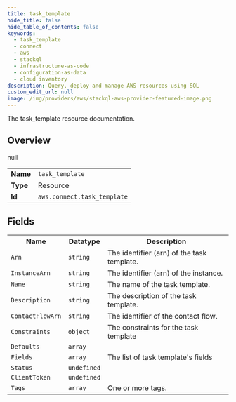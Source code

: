 ```yaml
---
title: task_template
hide_title: false
hide_table_of_contents: false
keywords:
  - task_template
  - connect
  - aws
  - stackql
  - infrastructure-as-code
  - configuration-as-data
  - cloud inventory
description: Query, deploy and manage AWS resources using SQL
custom_edit_url: null
image: /img/providers/aws/stackql-aws-provider-featured-image.png
---
```

The task_template resource documentation.

## Overview
<table><tbody>
<tr><td><b>Name</b></td><td><code>task_template</code></td></tr>
<tr><td><b>Type</b></td><td>Resource</td></tr>
null
<tr><td><b>Id</b></td><td><code>aws.connect.task_template</code></td></tr>
</tbody></table>

## Fields
<table><tbody>
<tr><th>Name</th><th>Datatype</th><th>Description</th></tr>
<tr><td><code>Arn</code></td><td><code>string</code></td><td>The identifier (arn) of the task template.</td></tr><tr><td><code>InstanceArn</code></td><td><code>string</code></td><td>The identifier (arn) of the instance.</td></tr><tr><td><code>Name</code></td><td><code>string</code></td><td>The name of the task template.</td></tr><tr><td><code>Description</code></td><td><code>string</code></td><td>The description of the task template.</td></tr><tr><td><code>ContactFlowArn</code></td><td><code>string</code></td><td>The identifier of the contact flow.</td></tr><tr><td><code>Constraints</code></td><td><code>object</code></td><td>The constraints for the task template</td></tr><tr><td><code>Defaults</code></td><td><code>array</code></td><td></td></tr><tr><td><code>Fields</code></td><td><code>array</code></td><td>The list of task template's fields</td></tr><tr><td><code>Status</code></td><td><code>undefined</code></td><td></td></tr><tr><td><code>ClientToken</code></td><td><code>undefined</code></td><td></td></tr><tr><td><code>Tags</code></td><td><code>array</code></td><td>One or more tags.</td></tr>
</tbody></table>